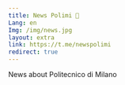 ```yaml
---
title: News Polimi 📰
Lang: en
Img: /img/news.jpg
layout: extra
link: https://t.me/newspolimi
redirect: true
---
```

News about Politecnico di Milano
